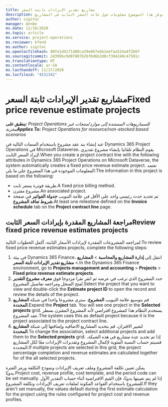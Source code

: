 ```yaml
---
title: مشاريع تقدير الإيرادات ثابتة السعر
description: يوفر هذا الموضوع معلومات حول عائد السعر الثابت في المشاريع.
author: sigitac
manager: Annbe
ms.date: 11/16/2020
ms.topic: article
ms.service: project-operations
ms.reviewer: kfend
ms.author: sigitac
ms.openlocfilehash: 80fe1d4171d80ca39e8b7ebb1eefaa524a4f2b07
ms.sourcegitcommit: 2d399bc9d07807626f0d6b2d0cf304240c47591c
ms.translationtype: HT
ms.contentlocale: ar-SA
ms.lasthandoff: 11/17/2020
ms.locfileid: "4531342"
---
```

# <a name="fixed-price-revenue-estimate-projects"></a><span data-ttu-id="6f898-103">مشاريع تقدير الإيرادات ثابتة السعر</span><span class="sxs-lookup"><span data-stu-id="6f898-103">Fixed price revenue estimate projects</span></span> 

<span data-ttu-id="6f898-104">_**ينطبق على:** Project Operations للسيناريوهات المستندة إلى موارد/منتجات غير مخزنة‬_</span><span class="sxs-lookup"><span data-stu-id="6f898-104">_**Applies To:** Project Operations for resource/non-stocked based scenarios_</span></span>

<span data-ttu-id="6f898-105">عند إنشاء بند عقد مشروع باستخدام السمات التالية في Dynamics 365 Project Operations في Microsoft Dataverse، يقوم النظام تلقائيا بإنشاء مشروع تقديري لإيراد السعر الثابت.</span><span class="sxs-lookup"><span data-stu-id="6f898-105">When you create a project contract line with the following attributes in Dynamics 365 Project Operations on Microsoft Dataverse, the system automatically creates a fixed price revenue estimate project.</span></span> <span data-ttu-id="6f898-106">تعتمد المعلومات الموجودة في هذا المشروع علي ما يلي:</span><span class="sxs-lookup"><span data-stu-id="6f898-106">The information in this project is based on the following:</span></span>

  - <span data-ttu-id="6f898-107">طريقة فوترة بسعر ثابت.</span><span class="sxs-lookup"><span data-stu-id="6f898-107">A fixed price billing method.</span></span>
  - <span data-ttu-id="6f898-108">مشروع مقترن.</span><span class="sxs-lookup"><span data-stu-id="6f898-108">An associated project.</span></span>
  - <span data-ttu-id="6f898-109">تم تحديد حدث رئيسي واحد على الأقل في علامة التبويب **جدولة الفواتير** في صفحة **شروط تعاقد المشروع**.</span><span class="sxs-lookup"><span data-stu-id="6f898-109">At least one milestone defined on the **Invoice schedule** tab on the **Project contract line** page.</span></span>

## <a name="review-fixed-price-revenue-estimates-projects"></a><span data-ttu-id="6f898-110">مراجعة المشاريع المقدرة بإيرادات السعر الثابت</span><span class="sxs-lookup"><span data-stu-id="6f898-110">Review fixed price revenue estimates projects</span></span>
<span data-ttu-id="6f898-111">لمراجعه المشروعات المقدرة لإيرادات الأسعار الثابتة، أكمل الخطوات التالية:</span><span class="sxs-lookup"><span data-stu-id="6f898-111">To review fixed price revenue estimates projects, complete the following steps:</span></span>

1. <span data-ttu-id="6f898-112">في بيئة Dynamics 365 Finance، انتقل إلى **إدارة المشاريع والمحاسبة** > **المشاريع** > **مشاريع تقدير الإيرادات ثابتة السعر‬**.</span><span class="sxs-lookup"><span data-stu-id="6f898-112">In the Dynamics 365 Finance environment, go to **Projects management and accounting** > **Projects** > **Fixed price revenue estimate projects**.</span></span>
2. <span data-ttu-id="6f898-113">حدد المشروع الذي ترغب في عرضه ثم انقر نقرا مزدوجا فوق **معرف مشروع التقدير** لفتح السجل ومراجعه تفاصيل المشروع.</span><span class="sxs-lookup"><span data-stu-id="6f898-113">Select the project that you want to view and double-click the **Estimate project ID** to open the record and review the details of the project.</span></span>
3. <span data-ttu-id="6f898-114">قم بتوسيع علامة التبويب **المشروع**. ستري مشروعا واحدا في شبكة **المشاريع المحددة**.</span><span class="sxs-lookup"><span data-stu-id="6f898-114">Expand the **Project** tab. You will see one project in the **Selected projects** grid.</span></span> <span data-ttu-id="6f898-115">يستخدم النظام هذا كمشروع افتراضي لأنه المشروع المقترن بسطر عقد المشروع.</span><span class="sxs-lookup"><span data-stu-id="6f898-115">The system uses this as default project because it is the project associated to the project contract line.</span></span> 
4. <span data-ttu-id="6f898-116">لتغيير الاقتران، قم بتحديد المشاريع الاضافيه وإضافتها إلى شبكة **المشاريع المحددة**.</span><span class="sxs-lookup"><span data-stu-id="6f898-116">To change the association, select additional projects and add them to the **Selected projects** grid.</span></span> <span data-ttu-id="6f898-117">إذا تم تحديد عدة مشاريع في هذه الشبكة، فسيتم حساب النسبة المئوية لإكمال المشروع وتقديرات الإيرادات معًا لكل المشاريع المحددة.</span><span class="sxs-lookup"><span data-stu-id="6f898-117">If multiple projects are selected in this grid, the project percentage completion and revenue estimates are calculated together for of the all selected projects.</span></span>

  <span data-ttu-id="6f898-118">يمكن تعيين تكلفة المشروع وملف تعريف الإيرادات ونموذج التكلفة ورمز الفترة يدويًا.</span><span class="sxs-lookup"><span data-stu-id="6f898-118">Project cost, revenue profile, cost template, and the period code can be set manually.</span></span> <span data-ttu-id="6f898-119">إذا لم يتم تعيينها يدويًا، فإن القيم الافتراضية أثناء حساب التقدير الأول للمشروع باستخدام القواعد المكونة لملفات تعريف الإيرادات وتكلفة المشروع.</span><span class="sxs-lookup"><span data-stu-id="6f898-119">If they aren't set manually, the values default during the first estimate calculation for the project using the rules configured for project cost and revenue profiles.</span></span>


